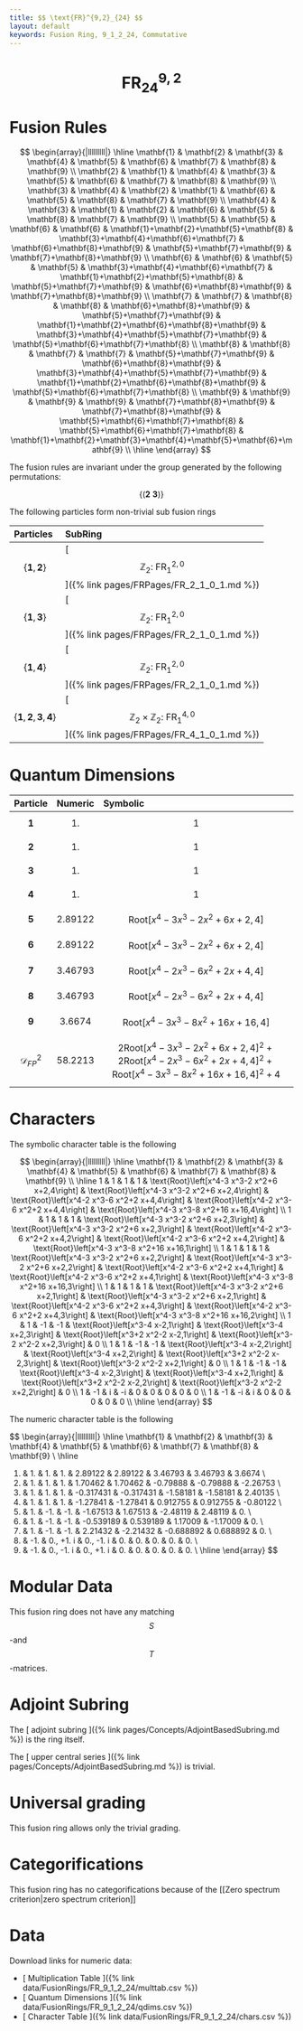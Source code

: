 ```yaml
---
title: $$ \text{FR}^{9,2}_{24} $$
layout: default
keywords: Fusion Ring, 9_1_2_24, Commutative
---
```

# $$ \text{FR}^{9,2}_{24} $$


# Fusion Rules

$$
\begin{array}{|lllllllll|}
\hline
 \mathbf{1} & \mathbf{2} & \mathbf{3} & \mathbf{4} & \mathbf{5} & \mathbf{6} & \mathbf{7} & \mathbf{8} & \mathbf{9} \\
 \mathbf{2} & \mathbf{1} & \mathbf{4} & \mathbf{3} & \mathbf{5} & \mathbf{6} & \mathbf{7} & \mathbf{8} & \mathbf{9} \\
 \mathbf{3} & \mathbf{4} & \mathbf{2} & \mathbf{1} & \mathbf{6} & \mathbf{5} & \mathbf{8} & \mathbf{7} & \mathbf{9} \\
 \mathbf{4} & \mathbf{3} & \mathbf{1} & \mathbf{2} & \mathbf{6} & \mathbf{5} & \mathbf{8} & \mathbf{7} & \mathbf{9} \\
 \mathbf{5} & \mathbf{5} & \mathbf{6} & \mathbf{6} & \mathbf{1}+\mathbf{2}+\mathbf{5}+\mathbf{8} & \mathbf{3}+\mathbf{4}+\mathbf{6}+\mathbf{7} & \mathbf{6}+\mathbf{8}+\mathbf{9} & \mathbf{5}+\mathbf{7}+\mathbf{9} & \mathbf{7}+\mathbf{8}+\mathbf{9} \\
 \mathbf{6} & \mathbf{6} & \mathbf{5} & \mathbf{5} & \mathbf{3}+\mathbf{4}+\mathbf{6}+\mathbf{7} & \mathbf{1}+\mathbf{2}+\mathbf{5}+\mathbf{8} & \mathbf{5}+\mathbf{7}+\mathbf{9} & \mathbf{6}+\mathbf{8}+\mathbf{9} & \mathbf{7}+\mathbf{8}+\mathbf{9} \\
 \mathbf{7} & \mathbf{7} & \mathbf{8} & \mathbf{8} & \mathbf{6}+\mathbf{8}+\mathbf{9} & \mathbf{5}+\mathbf{7}+\mathbf{9} & \mathbf{1}+\mathbf{2}+\mathbf{6}+\mathbf{8}+\mathbf{9} & \mathbf{3}+\mathbf{4}+\mathbf{5}+\mathbf{7}+\mathbf{9} & \mathbf{5}+\mathbf{6}+\mathbf{7}+\mathbf{8} \\
 \mathbf{8} & \mathbf{8} & \mathbf{7} & \mathbf{7} & \mathbf{5}+\mathbf{7}+\mathbf{9} & \mathbf{6}+\mathbf{8}+\mathbf{9} & \mathbf{3}+\mathbf{4}+\mathbf{5}+\mathbf{7}+\mathbf{9} & \mathbf{1}+\mathbf{2}+\mathbf{6}+\mathbf{8}+\mathbf{9} & \mathbf{5}+\mathbf{6}+\mathbf{7}+\mathbf{8} \\
 \mathbf{9} & \mathbf{9} & \mathbf{9} & \mathbf{9} & \mathbf{7}+\mathbf{8}+\mathbf{9} & \mathbf{7}+\mathbf{8}+\mathbf{9} & \mathbf{5}+\mathbf{6}+\mathbf{7}+\mathbf{8} & \mathbf{5}+\mathbf{6}+\mathbf{7}+\mathbf{8} & \mathbf{1}+\mathbf{2}+\mathbf{3}+\mathbf{4}+\mathbf{5}+\mathbf{6}+\mathbf{9} \\
\hline
\end{array}
$$


The fusion rules are invariant under the group generated by the following permutations:

$$ \left\{(\mathbf{2} \ \mathbf{3})\right\} $$


The following particles form non-trivial sub fusion rings

| Particles | SubRing |
| :------ | :------ |
| $$ \{\mathbf{1},\mathbf{2}\} $$ | [ $$ \mathbb{Z}_2:\ \text{FR}^{2,0}_{1} $$ ]({% link pages/FRPages/FR_2_1_0_1.md %}) |
| $$ \{\mathbf{1},\mathbf{3}\} $$ | [ $$ \mathbb{Z}_2:\ \text{FR}^{2,0}_{1} $$ ]({% link pages/FRPages/FR_2_1_0_1.md %}) |
| $$ \{\mathbf{1},\mathbf{4}\} $$ | [ $$ \mathbb{Z}_2:\ \text{FR}^{2,0}_{1} $$ ]({% link pages/FRPages/FR_2_1_0_1.md %}) |
| $$ \{\mathbf{1},\mathbf{2},\mathbf{3},\mathbf{4}\} $$ | [ $$ \mathbb{Z}_2\times \mathbb{Z}_2:\ \text{FR}^{4,0}_{1} $$ ]({% link pages/FRPages/FR_4_1_0_1.md %}) |


# Quantum Dimensions

| Particle | Numeric | Symbolic |
| :------ | :------ | :------ |
| $$ \mathbf{1} $$ | $$ 1. $$ | $$ 1 $$ |
| $$ \mathbf{2} $$ | $$ 1. $$ | $$ 1 $$ |
| $$ \mathbf{3} $$ | $$ 1. $$ | $$ 1 $$ |
| $$ \mathbf{4} $$ | $$ 1. $$ | $$ 1 $$ |
| $$ \mathbf{5} $$ | $$ 2.89122 $$ | $$ \text{Root}\left[x^4-3 x^3-2 x^2+6 x+2,4\right] $$ |
| $$ \mathbf{6} $$ | $$ 2.89122 $$ | $$ \text{Root}\left[x^4-3 x^3-2 x^2+6 x+2,4\right] $$ |
| $$ \mathbf{7} $$ | $$ 3.46793 $$ | $$ \text{Root}\left[x^4-2 x^3-6 x^2+2 x+4,4\right] $$ |
| $$ \mathbf{8} $$ | $$ 3.46793 $$ | $$ \text{Root}\left[x^4-2 x^3-6 x^2+2 x+4,4\right] $$ |
| $$ \mathbf{9} $$ | $$ 3.6674 $$ | $$ \text{Root}\left[x^4-3 x^3-8 x^2+16 x+16,4\right] $$ |
| $$ \mathcal{D}_{FP}^2 $$ | $$ 58.2213 $$ | $$ 2 \text{Root}\left[x^4-3 x^3-2 x^2+6 x+2,4\right]^2+2 \text{Root}\left[x^4-2 x^3-6 x^2+2 x+4,4\right]^2+\text{Root}\left[x^4-3 x^3-8 x^2+16 x+16,4\right]^2+4 $$ |

# Characters

The symbolic character table is the following

$$
\begin{array}{|lllllllll|}
\hline
 \mathbf{1} & \mathbf{2} & \mathbf{3} & \mathbf{4} & \mathbf{5} & \mathbf{6} & \mathbf{7} & \mathbf{8} & \mathbf{9} \\
\hline
 1 & 1 & 1 & 1 & \text{Root}\left[x^4-3 x^3-2 x^2+6 x+2,4\right] & \text{Root}\left[x^4-3 x^3-2 x^2+6 x+2,4\right] & \text{Root}\left[x^4-2 x^3-6 x^2+2 x+4,4\right] & \text{Root}\left[x^4-2 x^3-6 x^2+2 x+4,4\right] & \text{Root}\left[x^4-3 x^3-8 x^2+16 x+16,4\right] \\
 1 & 1 & 1 & 1 & \text{Root}\left[x^4-3 x^3-2 x^2+6 x+2,3\right] & \text{Root}\left[x^4-3 x^3-2 x^2+6 x+2,3\right] & \text{Root}\left[x^4-2 x^3-6 x^2+2 x+4,2\right] & \text{Root}\left[x^4-2 x^3-6 x^2+2 x+4,2\right] & \text{Root}\left[x^4-3 x^3-8 x^2+16 x+16,1\right] \\
 1 & 1 & 1 & 1 & \text{Root}\left[x^4-3 x^3-2 x^2+6 x+2,2\right] & \text{Root}\left[x^4-3 x^3-2 x^2+6 x+2,2\right] & \text{Root}\left[x^4-2 x^3-6 x^2+2 x+4,1\right] & \text{Root}\left[x^4-2 x^3-6 x^2+2 x+4,1\right] & \text{Root}\left[x^4-3 x^3-8 x^2+16 x+16,3\right] \\
 1 & 1 & 1 & 1 & \text{Root}\left[x^4-3 x^3-2 x^2+6 x+2,1\right] & \text{Root}\left[x^4-3 x^3-2 x^2+6 x+2,1\right] & \text{Root}\left[x^4-2 x^3-6 x^2+2 x+4,3\right] & \text{Root}\left[x^4-2 x^3-6 x^2+2 x+4,3\right] & \text{Root}\left[x^4-3 x^3-8 x^2+16 x+16,2\right] \\
 1 & 1 & -1 & -1 & \text{Root}\left[x^3-4 x-2,1\right] & \text{Root}\left[x^3-4 x+2,3\right] & \text{Root}\left[x^3+2 x^2-2 x-2,1\right] & \text{Root}\left[x^3-2 x^2-2 x+2,3\right] & 0 \\
 1 & 1 & -1 & -1 & \text{Root}\left[x^3-4 x-2,2\right] & \text{Root}\left[x^3-4 x+2,2\right] & \text{Root}\left[x^3+2 x^2-2 x-2,3\right] & \text{Root}\left[x^3-2 x^2-2 x+2,1\right] & 0 \\
 1 & 1 & -1 & -1 & \text{Root}\left[x^3-4 x-2,3\right] & \text{Root}\left[x^3-4 x+2,1\right] & \text{Root}\left[x^3+2 x^2-2 x-2,2\right] & \text{Root}\left[x^3-2 x^2-2 x+2,2\right] & 0 \\
 1 & -1 & i & -i & 0 & 0 & 0 & 0 & 0 \\
 1 & -1 & -i & i & 0 & 0 & 0 & 0 & 0 \\
\hline
\end{array}
$$

The numeric character table is the following

$$
\begin{array}{|lllllllll|}
\hline
 \mathbf{1} & \mathbf{2} & \mathbf{3} & \mathbf{4} & \mathbf{5} & \mathbf{6} & \mathbf{7} & \mathbf{8} & \mathbf{9} \\
\hline
 1. & 1. & 1. & 1. & 2.89122 & 2.89122 & 3.46793 & 3.46793 & 3.6674 \\
 1. & 1. & 1. & 1. & 1.70462 & 1.70462 & -0.79888 & -0.79888 & -2.26753 \\
 1. & 1. & 1. & 1. & -0.317431 & -0.317431 & -1.58181 & -1.58181 & 2.40135 \\
 1. & 1. & 1. & 1. & -1.27841 & -1.27841 & 0.912755 & 0.912755 & -0.80122 \\
 1. & 1. & -1. & -1. & -1.67513 & 1.67513 & -2.48119 & 2.48119 & 0. \\
 1. & 1. & -1. & -1. & -0.539189 & 0.539189 & 1.17009 & -1.17009 & 0. \\
 1. & 1. & -1. & -1. & 2.21432 & -2.21432 & -0.688892 & 0.688892 & 0. \\
 1. & -1. & 0.\, +1. i & 0.\, -1. i & 0. & 0. & 0. & 0. & 0. \\
 1. & -1. & 0.\, -1. i & 0.\, +1. i & 0. & 0. & 0. & 0. & 0. \\
\hline
\end{array}
$$

# Modular Data

This fusion ring does not have any matching $$ S $$-and $$ T $$-matrices.

# Adjoint Subring

The [ adjoint subring ]({% link pages/Concepts/AdjointBasedSubring.md %}) is the ring itself.

The [ upper central series ]({% link pages/Concepts/AdjointBasedSubring.md %}) is trivial.

# Universal grading

This fusion ring allows only the trivial grading.

# Categorifications

This fusion ring has no categorifications because of the [[Zero spectrum criterion|zero spectrum criterion]]

# Data

Download links for numeric data:

* [ Multiplication Table ]({% link data/FusionRings/FR_9_1_2_24/multtab.csv %})
* [ Quantum Dimensions ]({% link data/FusionRings/FR_9_1_2_24/qdims.csv %})
* [ Character Table ]({% link data/FusionRings/FR_9_1_2_24/chars.csv %})